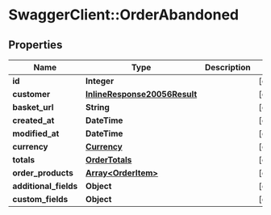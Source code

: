 # SwaggerClient::OrderAbandoned

## Properties
Name | Type | Description | Notes
------------ | ------------- | ------------- | -------------
**id** | **Integer** |  | [optional] 
**customer** | [**InlineResponse20056Result**](InlineResponse20056Result.md) |  | [optional] 
**basket_url** | **String** |  | [optional] 
**created_at** | **DateTime** |  | [optional] 
**modified_at** | **DateTime** |  | [optional] 
**currency** | [**Currency**](Currency.md) |  | [optional] 
**totals** | [**OrderTotals**](OrderTotals.md) |  | [optional] 
**order_products** | [**Array&lt;OrderItem&gt;**](OrderItem.md) |  | [optional] 
**additional_fields** | **Object** |  | [optional] 
**custom_fields** | **Object** |  | [optional] 


